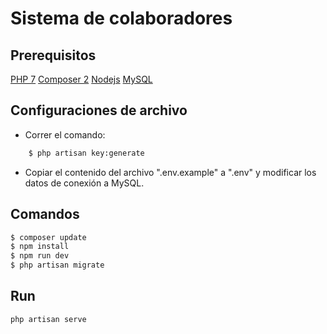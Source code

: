 # Sistema de colaboradores

## Prerequisitos
[PHP 7](https://www.apachefriends.org/es/index.html)
[Composer 2](https://getcomposer.org/)
[Nodejs](https://nodejs.org/es/)
[MySQL](https://www.apachefriends.org/es/index.html)

## Configuraciones de archivo
* Correr el comando:
```bash
    $ php artisan key:generate
```
* Copiar el contenido del archivo ".env.example" a ".env" y modificar los datos de conexión a MySQL.

## Comandos
```bash
$ composer update
$ npm install
$ npm run dev
$ php artisan migrate
```

## Run
```bash
php artisan serve
```